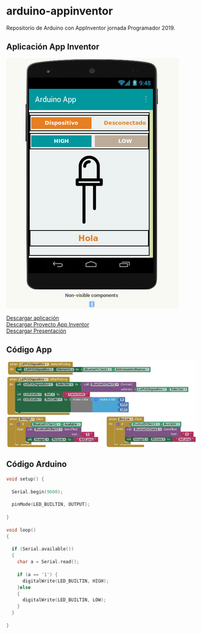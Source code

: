 # arduino-appinventor
Repositorio de Arduino con AppInventor jornada Programador 2019.

## Aplicación App Inventor
![app](img/appfinal.png)

<a href="Presentacion.apk" download>Descargar aplicación</a><br>
<a href="Presentacion.aia" download>Descargar Proyecto App Inventor</a><br>
<a href="conexion-con-appinventor.pdf" download>Descargar Presentación</a>
## Código App
![appcodigo](img/codigoApp.png)

## Código Arduino
```cpp
void setup() {
  
  Serial.begin(9600);

  pinMode(LED_BUILTIN, OUTPUT);
  
}

void loop()
{

  if (Serial.available())
  {
    char a = Serial.read();
    
    if (a == '1') {
      digitalWrite(LED_BUILTIN, HIGH);
    }else
    {
      digitalWrite(LED_BUILTIN, LOW);
    }
  }
  
}
```
